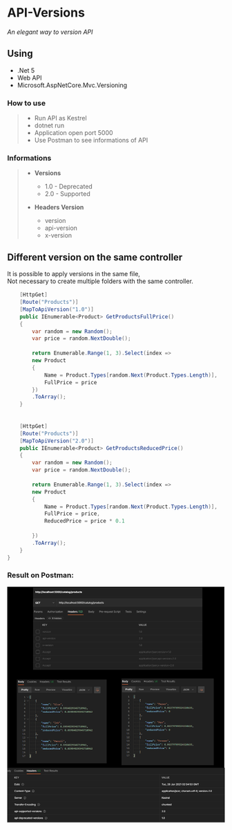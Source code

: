 # API-Versions
*An elegant way to version API*


## Using
- .Net 5
- Web API
- Microsoft.AspNetCore.Mvc.Versioning  


### How to use

> - Run API as Kestrel  
> - dotnet run  
> - Application open port 5000  
> - Use Postman to see informations of API   

### Informations
> - **Versions**
>   - 1.0 - Deprecated
>   - 2.0 - Supported  
>   
> - **Headers Version** 
>   - version
>   - api-version
>   - x-version
>   


## Different version on the same controller
It is possible to apply versions in the same file,  
Not necessary to create multiple folders with the same controller.  

```c#
	[HttpGet]
	[Route("Products")]
	[MapToApiVersion("1.0")]
	public IEnumerable<Product> GetProductsFullPrice()
	{
		var random = new Random();
		var price = random.NextDouble();

		return Enumerable.Range(1, 3).Select(index =>
		new Product
		{
			Name = Product.Types[random.Next(Product.Types.Length)],
			FullPrice = price
		})
		.ToArray();
	}


	[HttpGet]
	[Route("Products")]
	[MapToApiVersion("2.0")]
	public IEnumerable<Product> GetProductsReducedPrice()
	{
		var random = new Random();
		var price = random.NextDouble();

		return Enumerable.Range(1, 3).Select(index =>
		new Product
		{
			Name = Product.Types[random.Next(Product.Types.Length)],
			FullPrice = price,
			ReducedPrice = price * 0.1

		})
		.ToArray();
	}
}
```

### Result on Postman:

![result](/Assets/print.png)